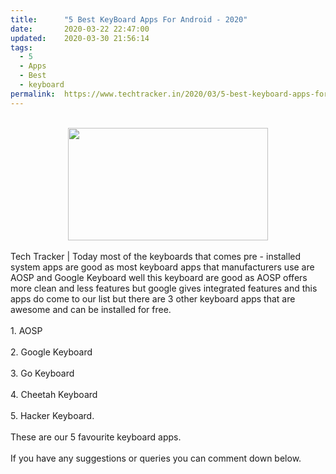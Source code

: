 ```yaml
---
title:		"5 Best KeyBoard Apps For Android - 2020"
date:		2020-03-22 22:47:00
updated:	2020-03-30 21:56:14
tags: 
  - 5
  - Apps
  - Best
  - keyboard	
permalink:	https://www.techtracker.in/2020/03/5-best-keyboard-apps-for-android-2020.html
---
```


<div><br><div class="separator" style="clear: both; text-align: center;"><a href="https://lh3.googleusercontent.com/-PAWZdrdin7Q/XoIdo-0ACkI/AAAAAAAABR8/1HwXU_p6kB4ZAP1VKn0FC-SLmWRJG-HjgCLcBGAsYHQ/s1600/IMG_20200111_105332_780-02-19.jpeg" imageanchor="1" style="margin-left: 1em; margin-right: 1em;"><img src="https://lh3.googleusercontent.com/-PAWZdrdin7Q/XoIdo-0ACkI/AAAAAAAABR8/1HwXU_p6kB4ZAP1VKn0FC-SLmWRJG-HjgCLcBGAsYHQ/s1600/IMG_20200111_105332_780-02-19.jpeg" border="0" data-original-width="1280" data-original-height="720" width="320" height="180"></a></div></div><div><br></div>Tech Tracker | Today most of the keyboards that comes pre - installed system apps are good as most keyboard apps that manufacturers use are AOSP and Google Keyboard well this keyboard are good as AOSP offers more clean and less features but google gives integrated features and this apps do come to our list but there are 3 other keyboard apps that are awesome and can be installed for free.<div><br></div><div>1. AOSP</div><div><br></div><div>2. Google Keyboard</div><div><br></div><div>3. Go Keyboard</div><div><br></div><div>4. Cheetah Keyboard</div><div><br></div><div>5. Hacker Keyboard.</div><div><br></div><div>These are our 5 favourite keyboard apps.</div><div><br></div><div>If you have any suggestions or queries you can comment down below.</div>
<!-- no comments on this post -->